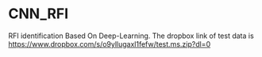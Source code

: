 # CNN_RFI
RFI identification Based On Deep-Learning.
 The dropbox link of test data is https://www.dropbox.com/s/o9yllugaxl1fefw/test.ms.zip?dl=0
